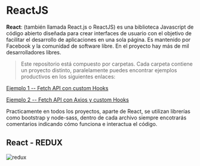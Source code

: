 # ReactJS

**React**: (también llamada React.js o ReactJS) es una biblioteca Javascript de código abierto diseñada para crear interfaces de usuario con el objetivo de facilitar el desarrollo de aplicaciones en una sola página. Es mantenido por Facebook y la comunidad de software libre. En el proyecto hay más de mil desarrolladores libres.

> Este repositorio está compuesto por carpetas. Cada carpeta contiene un proyecto distinto, paralelamente puedes encontrar ejemplos productivos en los siguientes enlaces:

[Ejemplo 1 -- Fetch API con custom Hooks](http://janioisacura.com/gifexpert/)

[Ejemplo 2 -- Fetch API con Axios y custom Hooks](http://janioisacura.com/rickandmorty/)

Practicamente en todos los proyectos, aparte de React, se utilizan librerías como bootstrap y node-sass, dentro de cada archivo siempre encotrarás comentarios indicando cómo funciona e interactua el código.

## React - REDUX

![redux](http://janioisacura.com/pics/react/graficoPatronRedux.png)
